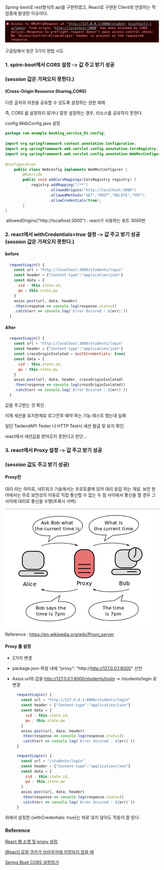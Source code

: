 Spring-boot로 rest형식의 api를 구현하였고, React로 구현된 Client와 연결하는 작업중에 발생한 이슈이다.

![image-20220120133829110](../../images/image-20220120133829110.png)

구글링해서 찾은 3가지 방법 시도

### 1. spirn-boot에서 CORS 설정 -> 값 주고 받기 성공

### (session 값은 가져오지 못한다.)



#### **(Cross-Origin Resource Sharing,CORS)**

다른 출처의 자원을 공유할 수 있도록 설정하는 권한 체제

즉, CORS 를 설정하지 않거나 잘못 설정하는 경우, 리소스를 공유하지 못한다.



config.WebConfig.java 설정

```java 
package com.example.booking_service_01.config;

import org.springframework.context.annotation.Configuration;
import org.springframework.web.servlet.config.annotation.CorsRegistry;
import org.springframework.web.servlet.config.annotation.WebMvcConfigurer;

@Configuration
    public class WebConfig implements WebMvcConfigurer {
        @Override
        public void addCorsMappings(CorsRegistry registry) {
            registry.addMapping("/**")
                    .allowedOrigins("http://localhost:3000")
                    .allowedMethods("GET","POST","DELETE","PUT")
                    .allowCredentials(true);
        }
}
```

.allowedOrigins("http://localhost:3000") : react가 사용하는 포트 3000번



### 2. react에서 withCredentials=true 설정 -> 값 주고 받기 성공 (session 값은 가져오지 못한다.)

#### before

```js
  requestLogin() {  
    const url = "http://localhost:3000/students/login"
    const header = {"Content-type":"application/json"}
    const data = {
      sid : this.state.id,
      pw : this.state.pw
    }
    axios.post(url, data, header)
    .then(response => console.log(response.status))
    .catch(err => console.log(`Error Occured : ${err}`))
  }
```

#### After

``` js
  requestLogin() {  
    const url = "http://localhost:3000/students/login"
    const header = {"Content-type":"application/json"}
    const crossOriginIsolated = {withCredentials: true}
    const data = {
      sid : this.state.id,
      pw : this.state.pw
    }
    axios.post(url, data, header, crossOriginIsolated)
    .then(response => console.log(crossOriginIsolated))
    .catch(err => console.log(`Error Occured : ${err}`))
  }
```



값을 주고받는 것 확인. 

이제 세션을 유지한체로 로그인후 예약 하는 기능 테스트 했는데 실패

일단 TanlendAPI Tester 나 HTTP Test시 세션 발급 및 유지 확인.

react에서 세션값을 받아오지 못한다고 판단...

### 3. react에서 Proxy 설정 -> 값 주고 받기 성공

### (session 값도 주고 받기 성공)

#### Proxy란

대리 라는 의미로, 네트워크 기술에서는 프로토콜에 있어 대리 응답 하는 개념. 보안 분야에서는 주로 보안상의 이유로 직접 통신할 수 없는 두 점 사이에서 통신을 할 경우 그 사이에 대리로 통신을 수행(프록시 서버)

![image-20220120152041542](../../images/image-20220120152041542.png)

Reference : https://en.wikipedia.org/wiki/Proxy_server



#### Proxy 를 설정

- 2가지 변경

- package.json 파일 내에 "proxy": "http://http://127.0.0.1:8000" 선언

- Axios url의 값을 http://127.0.0.1:8000/students/login -> /students/login 로 변경 

	```js
	  requestLogin() {  
	    const url = "http://127.0.0.1:8000/students/login"
	    const header = {"Content-type":"application/json"} 
	    const data = {
	      sid : this.state.id,
	      pw : this.state.pw
	    }
	    axios.post(url, data, header)
	    .then(response => console.log(response.status))
	    .catch(err => console.log(`Error Occured : ${err}`))
	  }
	```

	```js
	  requestLogin() {  
	    const url = "/students/login"
	    const header = {"Content-type":"application/json"}
	    const data = {
	      sid : this.state.id,
	      pw : this.state.pw
	    }
	    axios.post(url, data, header)
	    .then(response => console.log(response.status))
	    .catch(err => console.log(`Error Occured : ${err}`))
	  }
	```

위에서 설정한 {withCredentials: true}는 따로 넣지 않아도 작동이 잘 된다.





### Reference

[React 웹 소켓 및 proxy 설정](https://velog.io/@tw4204/React-%EA%B0%9C%EB%B0%9C%ED%99%98%EA%B2%BD%EC%97%90%EC%84%9C%EC%9D%98-CORS%EB%A5%BC-%EC%9C%84%ED%95%9C-proxy-%EC%84%A4%EC%A0%95)

[[React] 로컬 쿠키가 브라우저에 저장되지 않을 때](https://velog.io/@rosa/React-%EB%A1%9C%EC%BB%AC-%EC%BF%A0%ED%82%A4%EA%B0%80-%EB%B8%8C%EB%9D%BC%EC%9A%B0%EC%A0%80%EC%97%90-%EC%A0%80%EC%9E%A5%EB%90%98%EC%A7%80-%EC%95%8A%EC%9D%84-%EB%95%8C)


[Spring Boot CORS 설정하기](https://dev-pengun.tistory.com/entry/Spring-Boot-CORS-설정하기)

